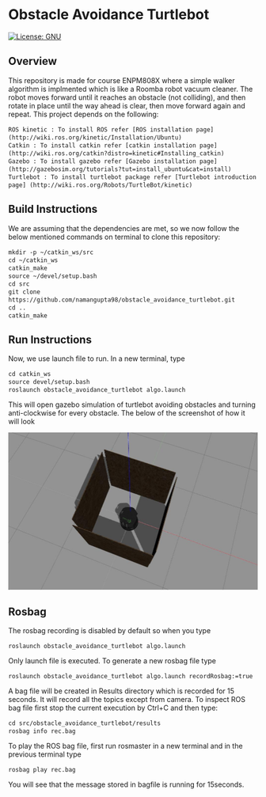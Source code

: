 # Obstacle Avoidance Turtlebot
[![License: GNU](https://img.shields.io/badge/License-GNU-green.svg)](https://opensource.org/licenses/GPL-3.0)

## Overview

This repository is made for course ENPM808X where a simple walker algorithm is implmented which is like a Roomba robot vacuum cleaner. The robot moves forward until it reaches an obstacle (not colliding), and then rotate in place until the way ahead is clear, then move forward again and repeat. This project depends on the following:

    ROS kinetic : To install ROS refer [ROS installation page] (http://wiki.ros.org/kinetic/Installation/Ubuntu)
    Catkin : To install catkin refer [catkin installation page] (http://wiki.ros.org/catkin?distro=kinetic#Installing_catkin)
    Gazebo : To install gazebo refer [Gazebo installation page] (http://gazebosim.org/tutorials?tut=install_ubuntu&cat=install)
    Turtlebot : To install turtlebot package refer [Turtlebot introduction page] (http://wiki.ros.org/Robots/TurtleBot/kinetic)

## Build Instructions

We are assuming that the dependencies are met, so we now follow the below mentioned commands on terminal to clone this repository:
```
mkdir -p ~/catkin_ws/src
cd ~/catkin_ws
catkin_make
source ~/devel/setup.bash
cd src
git clone https://github.com/namangupta98/obstacle_avoidance_turtlebot.git
cd ..
catkin_make
```

## Run Instructions

Now, we use launch file to run. In a new terminal, type 

```
cd catkin_ws
source devel/setup.bash
roslaunch obstacle_avoidance_turtlebot algo.launch
```
This will open gazebo simulation of turtlebot avoiding obstacles and turning anti-clockwise for every obstacle. The below of the screenshot of how it will look

![alt test](results/screenshot.jpg)


## Rosbag

The rosbag recording is disabled by default so when you type

```
roslaunch obstacle_avoidance_turtlebot algo.launch
```
Only launch file is executed. To generate a new rosbag file type 

```
roslaunch obstacle_avoidance_turtlebot algo.launch recordRosbag:=true
```
A bag file will be created in Results directory which is recorded for 15 seconds. It will record all the topics except from camera. To inspect ROS bag file first stop the current execution by Ctrl+C and then type: 

```
cd src/obstacle_avoidance_turtlebot/results
rosbag info rec.bag 
```

To play the ROS bag file, first run rosmaster in a new terminal and in the previous terminal type

```
rosbag play rec.bag
```
You will see that the message stored in bagfile is running for 15seconds.
